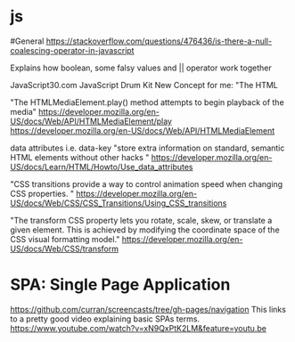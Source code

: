 # js

#General
https://stackoverflow.com/questions/476436/is-there-a-null-coalescing-operator-in-javascript

Explains how boolean, some falsy values and || operator work together

JavaScript30.com
JavaScript Drum Kit
New Concept for me:
"The HTML <audio> element is used to embed sound content in documents." 
https://developer.mozilla.org/en-US/docs/Web/HTML/Element/audio

"The HTMLMediaElement.play() method attempts to begin playback of the media"
https://developer.mozilla.org/en-US/docs/Web/API/HTMLMediaElement/play
https://developer.mozilla.org/en-US/docs/Web/API/HTMLMediaElement

data attributes i.e. data-key
"store extra information on standard, semantic HTML elements without other hacks "
https://developer.mozilla.org/en-US/docs/Learn/HTML/Howto/Use_data_attributes

"CSS transitions provide a way to control animation speed when changing CSS properties. "
https://developer.mozilla.org/en-US/docs/Web/CSS/CSS_Transitions/Using_CSS_transitions

"The transform CSS property lets you rotate, scale, skew, or translate a given element. This is achieved by modifying the coordinate space of the CSS visual formatting model."
https://developer.mozilla.org/en-US/docs/Web/CSS/transform


# SPA: Single Page Application

https://github.com/curran/screencasts/tree/gh-pages/navigation
This links to a pretty good video explaining basic SPAs terms. https://www.youtube.com/watch?v=xN9QxPtK2LM&feature=youtu.be
